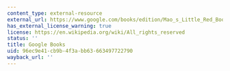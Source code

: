 ```yaml
---
content_type: external-resource
external_url: https://www.google.com/books/edition/Mao_s_Little_Red_Book/ttjSAgAAQBAJ?hl=en&gbpv=1
has_external_license_warning: true
license: https://en.wikipedia.org/wiki/All_rights_reserved
status: ''
title: Google Books
uid: 96ec9e41-cb9b-4f3a-bb63-663497722790
wayback_url: ''
---
```

